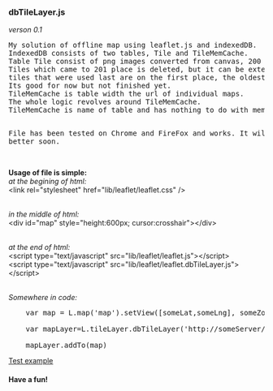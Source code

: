 <h3> dbTileLayer.js</h3> 
<em>verson 0.1</em> 
<pre>
My solution of offline map using leaflet.js and indexedDB. 
IndexedDB consists of two tables, Tile and TileMemCache. 
Table Tile consist of png images converted from canvas, 200 tiles was forseen width logic of TileMemCache. 
Tiles which came to 201 place is deleted, but it can be extended. Logic is (FILO): 
tiles that were used last are on the first place, the oldest on a last place or delete. 
Its good for now but not finished yet.
TileMemCache is table width the url of individual maps. 
The whole logic revolves around TileMemCache. 
TileMemCache is name of table and has nothing to do with memcached.

File has been tested on Chrome and FireFox and works. It will be better soon.
</pre>
<br><b>Usage of file is simple:</b>
<br><em>at the begining of html:</em>
<br>  \<link rel="stylesheet" href="lib/leaflet/leaflet.css" /\>

<br><em> in the middle of html:  </em>
<br> \<div id="map" style="height:600px; cursor:crosshair"\>\</div\>


<br><em> at the end of html:</em>
<br>  \<script type="text/javascript" src="lib/leaflet/leaflet.js"\>\</script\>
<br>  \<script type="text/javascript" src="lib/leaflet/leaflet.dbTileLayer.js"\>\</script\> 

<br><em>Somewhere in code: </em>
<pre>
	var map = L.map('map').setView([someLat,someLng], someZoom);
<br>	var mapLayer=L.tileLayer.dbTileLayer('http://someServer/tile/{z}/{y}/{x}', {attribution: 'someAttribute',});		
<br>	mapLayer.addTo(map)
</pre>
<a href="http://plnkr.co/edit/OMWh0RrV5UCghRGnA5UO?p=preview"  target="dbTileLayer">Test example</a>

<h4>Have a fun!</h4>
